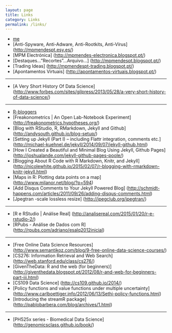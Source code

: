 ```yaml
---
layout: page
title: Links
category: Links
permalink: /links/
---
```


* [me](http://mpmendespt.github.io/)
* [Anti-Spyware, Anti-Adware, Anti-Rootkits, Anti-Vírus] (http://mpmendespt.esy.es/)
* [MPM Electrónica] (http://mpmendes-electronica.blogspot.pt/)
* [Destaques…”Recortes”…Arquivo…] (http://mpmendespt.blogspot.pt/)
* [Trading Ideas] (http://mpmendespt-trading.blogspot.pt/)
* [Apontamentos Virtuais] (http://apontamentos-virtuais.blogspot.pt/)   
* * *
* [A Very Short History Of Data Science] (http://www.forbes.com/sites/gilpress/2013/05/28/a-very-short-history-of-data-science/)   
* * *
* [R-bloggers](http://www.r-bloggers.com/)
* [Freakonometrics | An Open Lab-Notebook Experiment] (http://freakonometrics.hypotheses.org/) 
* [Blog with RStudio, R, RMarkdown, Jekyll and Github] (http://andysouth.github.io/blog-setup/)
* [Setting up Jekyll (Part I) – including Flattr integration, comments etc.] (http://michael-kuehnel.de/jekyll/2014/09/07/jekyll-github.html)
* [How I Created a Beautiful and Minimal Blog Using Jekyll, Github Pages] (http://joshualande.com/jekyll-github-pages-poole/)
* [Blogging About R Code with R Markdown, Knitr, and Jekyll] (http://nicolewhite.github.io/2015/02/07/r-blogging-with-rmarkdown-knitr-jekyll.html)
* [Maps in R: Plotting data points on a map] (http://www.milanor.net/blog/?p=594)
* [Add Disqus Comments to Your Jekyll Powered Blog] (http://schmidt-happens.com/articles/2011/09/26/adding-disqus-comments.html)
* [Jpegtran -scale lossless resize] (http://jpegclub.org/jpegtran/)   
* * *
* [R e RStudio | Análise Real] (http://analisereal.com/2015/01/20/r-e-rstudio-2/)
* [RPubs - Análise de Dados com R] (http://rpubs.com/adriano/esalq2012inicial)  
* * *  
* [Free Online Data Science Resources] (http://www.semantikoz.com/blog/9-free-online-data-science-courses/)
* [CS276: Information Retrieval and Web Search] (http://web.stanford.edu/class/cs276/)
* [GivenTheData: R and the web (for beginners)] (http://giventhedata.blogspot.pt/2012/08/r-and-web-for-beginners-part-iii.html)
* [CS109 Data Science] (http://cs109.github.io/2014/)
* [Policy functions and value functions under multiple uncertainty] (http://www.carlboettiger.info/2012/06/13/Sethi-policy-functions.html)
* [Introducing the streamR package] (http://pablobarbera.com/blog/archives/1.html)  
* * *
* [PH525x series - Biomedical Data Science] (http://genomicsclass.github.io/book/)



